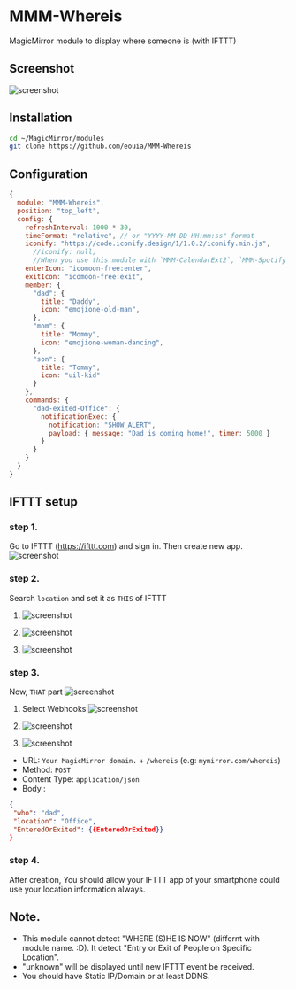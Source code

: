 # MMM-Whereis
MagicMirror module to display where someone is (with IFTTT)


## Screenshot
![screenshot](/screenshot/sc.png)


## Installation
```sh
cd ~/MagicMirror/modules
git clone https://github.com/eouia/MMM-Whereis
```

## Configuration
```js
{
  module: "MMM-Whereis",
  position: "top_left",
  config: {
    refreshInterval: 1000 * 30,
    timeFormat: "relative", // or "YYYY-MM-DD HH:mm:ss" format
    iconify: "https://code.iconify.design/1/1.0.2/iconify.min.js",
      //iconify: null,
      //When you use this module with `MMM-CalendarExt2`, `MMM-Spotify` or any other `iconify` used modules together, Set this to null.
    enterIcon: "icomoon-free:enter",
    exitIcon: "icomoon-free:exit",
    member: {
      "dad": {
        title: "Daddy",
        icon: "emojione-old-man",
      },
      "mom": {
        title: "Mommy",
        icon: "emojione-woman-dancing",
      },
      "son": {
        title: "Tommy",
        icon: "uil-kid"
      }
    },
    commands: {
      "dad-exited-Office": {
        notificationExec: {
          notification: "SHOW_ALERT",
          payload: { message: "Dad is coming home!", timer: 5000 }
        }
      }
    }
  }
}
```

## IFTTT setup
### step 1.
Go to IFTTT (https://ifttt.com) and sign in. Then create new app.
![screenshot](/screenshot/sc1.png)

### step 2.
Search `location` and set it as `THIS` of IFTTT
1. ![screenshot](/screenshot/sc2.png)

2. ![screenshot](/screenshot/sc3.png)

3. ![screenshot](/screenshot/sc4.png)

### step 3.
Now, `THAT` part
![screenshot](/screenshot/sc5.png)

1. Select Webhooks 
![screenshot](/screenshot/sc6.png)

2. ![screenshot](/screenshot/sc7.png)

3. ![screenshot](/screenshot/sc8.png)
 - URL: `Your MagicMirror domain.` + `/whereis` (e.g: `mymirror.com/whereis`) 
 - Method: `POST`
 - Content Type: `application/json`
 - Body :
 ```json
{
  "who": "dad",
  "location": "Office",
  "EnteredOrExited": {{EnteredOrExited}}
}
```

### step 4.
After creation, You should allow your IFTTT app of your smartphone could use your location information always.


## Note.
-  This module cannot detect "WHERE (S)HE IS NOW" (differnt with module name. :D). It detect "Entry or Exit of People on Specific Location".
- "unknown" will be displayed until new IFTTT event be received.
- You should have Static IP/Domain or at least DDNS.
